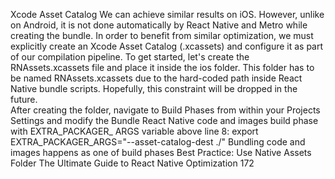 Xcode Asset Catalog
We can achieve similar results on iOS. However, unlike on Android, it is not done automatically 
by React Native and Metro while creating the bundle. In order to benefit from similar 
optimization, we must explicitly create an Xcode Asset Catalog (.xcassets) and configure it as 
part of our compilation pipeline.
To get started, let's create the RNAssets.xcassets file and place it inside the ios folder.
This folder has to be named RNAssets.xcassets due to the hard-coded path 
inside React Native bundle scripts. Hopefully, this constraint will be dropped in 
the future.  
After creating the folder, navigate to Build Phases from within your Projects Settings and 
modify the Bundle React Native code and images build phase with EXTRA_PACKAGER_
ARGS variable above line 8:
export EXTRA_PACKAGER_ARGS="--asset-catalog-dest ./"
Bundling code and images happens as one of build phases
Best Practice: Use Native Assets Folder
The Ultimate Guide to React Native Optimization
172